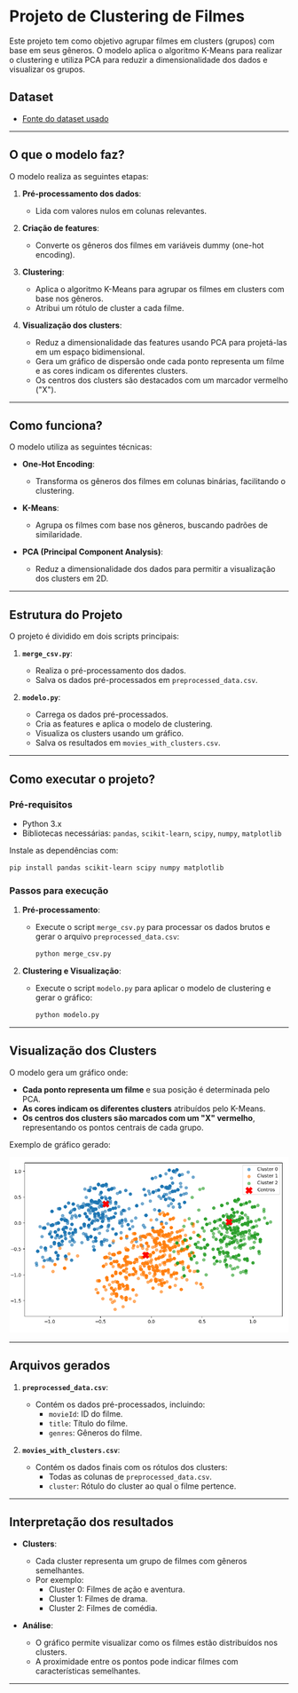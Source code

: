 # **Projeto de Clustering de Filmes**  

Este projeto tem como objetivo agrupar filmes em clusters (grupos) com base em seus gêneros. O modelo aplica o algoritmo K-Means para realizar o clustering e utiliza PCA para reduzir a dimensionalidade dos dados e visualizar os grupos.  

## **Dataset**  

- [Fonte do dataset usado](https://grouplens.org/datasets/movielens/)  

---

## **O que o modelo faz?**  

O modelo realiza as seguintes etapas:  

1. **Pré-processamento dos dados**:  
   - Lida com valores nulos em colunas relevantes.  

2. **Criação de features**:  
   - Converte os gêneros dos filmes em variáveis dummy (one-hot encoding).  

3. **Clustering**:  
   - Aplica o algoritmo K-Means para agrupar os filmes em clusters com base nos gêneros.  
   - Atribui um rótulo de cluster a cada filme.  

4. **Visualização dos clusters**:  
   - Reduz a dimensionalidade das features usando PCA para projetá-las em um espaço bidimensional.  
   - Gera um gráfico de dispersão onde cada ponto representa um filme e as cores indicam os diferentes clusters.  
   - Os centros dos clusters são destacados com um marcador vermelho ("X").  

---

## **Como funciona?**  

O modelo utiliza as seguintes técnicas:  

- **One-Hot Encoding**:  
  - Transforma os gêneros dos filmes em colunas binárias, facilitando o clustering.  

- **K-Means**:  
  - Agrupa os filmes com base nos gêneros, buscando padrões de similaridade.  

- **PCA (Principal Component Analysis)**:  
  - Reduz a dimensionalidade dos dados para permitir a visualização dos clusters em 2D.  

---

## **Estrutura do Projeto**  

O projeto é dividido em dois scripts principais:  

1. **`merge_csv.py`**:  
   - Realiza o pré-processamento dos dados.  
   - Salva os dados pré-processados em `preprocessed_data.csv`.  

2. **`modelo.py`**:  
   - Carrega os dados pré-processados.  
   - Cria as features e aplica o modelo de clustering.  
   - Visualiza os clusters usando um gráfico.  
   - Salva os resultados em `movies_with_clusters.csv`.  

---

## **Como executar o projeto?**  

### **Pré-requisitos**  

- Python 3.x  
- Bibliotecas necessárias: `pandas`, `scikit-learn`, `scipy`, `numpy`, `matplotlib`  

Instale as dependências com:  

```bash
pip install pandas scikit-learn scipy numpy matplotlib
```  

### **Passos para execução**  

1. **Pré-processamento**:  
   - Execute o script `merge_csv.py` para processar os dados brutos e gerar o arquivo `preprocessed_data.csv`:  

     ```bash
     python merge_csv.py
     ```  

2. **Clustering e Visualização**:  
   - Execute o script `modelo.py` para aplicar o modelo de clustering e gerar o gráfico:  

     ```bash
     python modelo.py
     ```  

---

## **Visualização dos Clusters**  

O modelo gera um gráfico onde:  

- **Cada ponto representa um filme** e sua posição é determinada pelo PCA.  
- **As cores indicam os diferentes clusters** atribuídos pelo K-Means.  
- **Os centros dos clusters são marcados com um "X" vermelho**, representando os pontos centrais de cada grupo.  

Exemplo de gráfico gerado:  

![Exemplo de visualização dos clusters](.github/exemplo_clusters.png)  

---

## **Arquivos gerados**  

1. **`preprocessed_data.csv`**:  
   - Contém os dados pré-processados, incluindo:  
     - `movieId`: ID do filme.  
     - `title`: Título do filme.  
     - `genres`: Gêneros do filme.  

2. **`movies_with_clusters.csv`**:  
   - Contém os dados finais com os rótulos dos clusters:  
     - Todas as colunas de `preprocessed_data.csv`.  
     - `cluster`: Rótulo do cluster ao qual o filme pertence.  

---

## **Interpretação dos resultados**  

- **Clusters**:  
  - Cada cluster representa um grupo de filmes com gêneros semelhantes.  
  - Por exemplo:  
    - Cluster 0: Filmes de ação e aventura.  
    - Cluster 1: Filmes de drama.  
    - Cluster 2: Filmes de comédia.  

- **Análise**:  
  - O gráfico permite visualizar como os filmes estão distribuídos nos clusters.  
  - A proximidade entre os pontos pode indicar filmes com características semelhantes.  

---

